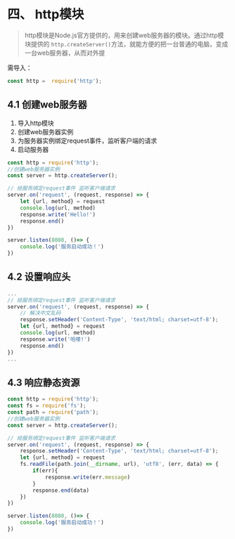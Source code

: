 # 四、 http模块

> http模块是Node.js官方提供的，用来创建web服务器的模块。通过http模块提供的 `http.createServer()`方法，就能方便的把一台普通的电脑，变成一台web服务器，从而对外提

需导入：

```javascript
const http =  require('http');
```

## 4.1 创建web服务器

1. 导入http模块
2. 创建web服务器实例
3. 为服务器实例绑定request事件，监听客户端的请求
4. 启动服务器

```javascript
const http = require('http');
//创建web服务器实例
const server = http.createServer();

// 给服务绑定request事件 监听客户端请求
server.on('request', (request, response) => {
    let {url, method} = request
    console.log(url, method)
    response.write('Hello!')
    response.end()
})

server.listen(8080, ()=> {
    console.log('服务启动成功！')
})
```

## 4.2 设置响应头

```javascript
...
// 给服务绑定request事件 监听客户端请求
server.on('request', (request, response) => {
    // 解决中文乱码
    response.setHeader('Content-Type', 'text/html; charset=utf-8');
    let {url, method} = request
    console.log(url, method)
    response.write('哈喽!')
    response.end()
})
...
```

## 4.3 响应静态资源

```javascript
const http = require('http');
const fs = require('fs');
const path = require('path');
//创建web服务器实例
const server = http.createServer();

// 给服务绑定request事件 监听客户端请求
server.on('request', (request, response) => {
    response.setHeader('Content-Type', 'text/html; charset=utf-8');
    let {url, method} = request
    fs.readFile(path.join(__dirname, url), 'utf8', (err, data) => {
        if(err){
            response.write(err.message)
        }
        response.end(data)
    })
})

server.listen(8080, ()=> {
    console.log('服务启动成功！')
})
```
